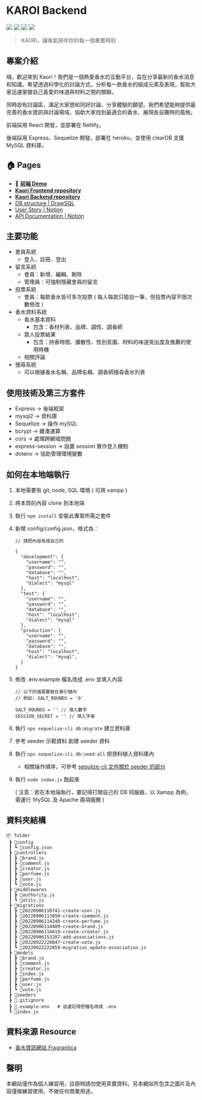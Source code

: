 # KAROI Backend

![](https://img.shields.io/badge/version-0.1.0-blue)
[![](https://img.shields.io/badge/API%20Documentation-Yes-brightgreen)](https://wise-vision-78f.notion.site/Kaori-API-9d7f7e8a6caa447298bc33a8f676b306)
[![](https://img.shields.io/badge/User%20Story-Yes-brightgreen)](https://wise-vision-78f.notion.site/Kaori-User-story-f0635b095f6c4e2b8cae52d104b81e13)
[![](https://img.shields.io/badge/DB%20Structure-Yes-brightgreen)](https://drawsql.app/teams/kaori/diagrams/kaori)

> KAORI，讓香氣陪伴你的每一個重要時刻


## 專案介紹
嗨，歡迎來到 Kaori！我們是一個熱愛香水的互動平台，旨在分享最新的香水消息和知識。希望透過科學化的討論方式，分析每一款香水的組成元素及表現，幫助大家迅速掌握自己喜愛的味道與材料之間的關聯。

同時設有討論區，滿足大家想和同好討論、分享體驗的願望。我們希望能夠提供最完善的香水資訊與討論場域，協助大家找到最適合的香水、展現各自獨特的風格。

前端採用 React 開發，並部署在 Netlify。

後端採用 Express、Sequelize 開發，部署在 heroku，並使用 clearDB 支援 MySQL 資料庫。

## 🏠 Pages
- 👀 [**前端 Demo**](https://kaori-frontend.netlify.app/)
- [**Kaori Frontend repository**](https://github.com/cokecodev/Kaori-frontend)
- [**Kaori Backend repository**](https://github.com/cokecodev/Kaori-backend)
- [DB structure | DrawSQL](https://drawsql.app/teams/kaori/diagrams/kaori)
- [User Story | Notion](https://wise-vision-78f.notion.site/Kaori-User-story-f0635b095f6c4e2b8cae52d104b81e13)
- [API Documentation | Notion](https://wise-vision-78f.notion.site/Kaori-API-9d7f7e8a6caa447298bc33a8f676b306)

## 主要功能

- 會員系統
    - 登入、註冊、登出
- 留言系統
    - 會員：新增、編輯、刪除
    - 管理員：可強制隱藏會員的留言
- 投票系統
    - 會員：每款香水皆可多次投票 ( 每人每款只能投一筆，但投票內容不限次數修改 )
- 香水資料系統
    - 香水基本資料 
        - 包含：香材列表、品牌、調性、調香師
    - 眾人投票結果
        - 包含：持香時間、擴散性、性別氛圍、材料的味道突出度及推薦的使用時機
    - 相關評論
- 搜尋系統
    - 可以根據香水名稱、品牌名稱、調香師搜尋香水列表

## 使用技術及第三方套件
- Express → 後端框架
- mysql2 → 資料庫
- Sequelize → 操作 mySQL
- bcrypt  → 雜湊運算
- cors → 處理跨網域問題
- express-session → 設置 session 實作登入機制
- dotenv → 協助管理環境變數

## 如何在本地端執行
1. 本地需要有 git, node, SQL 環境 ( 可用 xampp ) 
2. 將本頁的內容 clone 到本地端
3. 執行 `npm install` 安裝此專案所需之套件
4. 新增 config/config.json，格式為：
    
    ```
    // 請把內容改成自己的
    
    {
      "development": {
        "username": "",
        "password": "",
        "database": "",
        "host": "localhost",
        "dialect": "mysql"
      },
      "test": {
        "username": "",
        "password": "",
        "database": "",
        "host": "localhost",
        "dialect": "mysql"
      },
      "production": {
        "username": "",
        "password": "",
        "database": "",
        "host": "localhost",
        "dialect": "mysql",
      }
    }
    ```
    
5. 修改 .env.example 檔名改成 .env 並填入內容
    
    ```
    // 以下的值需要放在單引號內
    // 例如: SALT_ROUNDS = '0'
    
    SALT_ROUNDS = '' // 填入數字
    SESSION_SECRET = '' // 填入字串
    
    ```
6. 執行 `npx sequelize-cli db:migrate` 建立資料庫
7. 參考 seeder 示範資料 創建 seeder 資料
8. 執行 `npx sequelize-cli db:seed:all` 把資料植入資料庫內
    - 相關操作順序，可參考 [ sequlize-cli 文件關於 seeder 的部分](https://sequelize.org/docs/v6/other-topics/migrations/#creating-the-first-seed)
9. 執行 `node index.js`  跑起來 
    
    ( 注意：若在本地端執行，要記得打開自己的 DB 伺服器，以 Xampp 為例，需運行 ＭySQL 及 Apache 兩項服務 )

## 資料夾結構

```
📦 folder
 ┣ 📂config
 ┃ ┗ 📜config.json
 ┣ 📂controllers
 ┃ ┣ 📜brand.js
 ┃ ┣ 📜comment.js
 ┃ ┣ 📜creator.js
 ┃ ┣ 📜perfume.js
 ┃ ┣ 📜user.js
 ┃ ┗ 📜vote.js
 ┣ 📂middlewares
 ┃ ┣ 📜authority.js
 ┃ ┗ 📜utils.js
 ┣ 📂migrations
 ┃ ┣ 📜20220906110741-create-user.js
 ┃ ┣ 📜20220906113850-create-comment.js
 ┃ ┣ 📜20220906114240-create-perfume.js
 ┃ ┣ 📜20220906114409-create-brand.js
 ┃ ┣ 📜20220906114619-create-creator.js
 ┃ ┣ 📜20220906153207-add-associations.js
 ┃ ┣ 📜20220922220847-create-vote.js
 ┃ ┗ 📜20220922222859-migration_update-association.js
 ┣ 📂models
 ┃ ┣ 📜brand.js
 ┃ ┣ 📜comment.js
 ┃ ┣ 📜creator.js
 ┃ ┣ 📜index.js
 ┃ ┣ 📜perfume.js
 ┃ ┣ 📜user.js
 ┃ ┗ 📜vote.js
 ┣ 📂seeders
 ┣ 📜.gitignore
 ┣ 📜.example.env   # 這邊記得把檔名改成 .env
 ┗ 📜index.js
```

## 資料來源 Resource
- [ 香水資訊網站 Fragrantica](https://www.fragrantica.com/)

## 聲明
 本網站僅作為個人練習用，註冊時請勿使用真實資料。另本網站所包含之圖片及內容僅做練習使用，不做任何商業用途。
